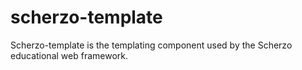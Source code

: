 # scherzo-template
Scherzo-template is the templating component used by the Scherzo educational web framework.
